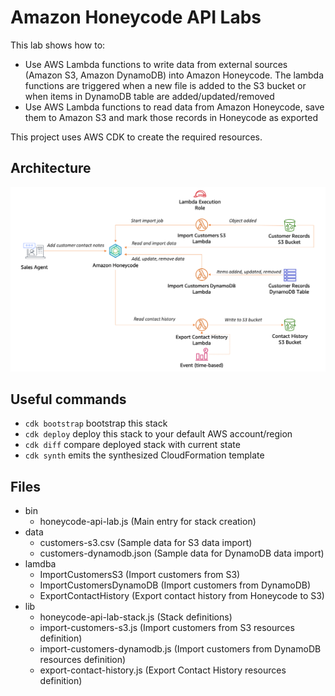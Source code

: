 # Amazon Honeycode API Labs

This lab shows how to:
 * Use AWS Lambda functions to write data from external sources (Amazon S3, Amazon DynamoDB) into Amazon Honeycode. The lambda functions are triggered when a new file is added to the S3 bucket or when items in DynamoDB table are added/updated/removed
 * Use AWS Lambda functions to read data from Amazon Honeycode, save them to Amazon S3 and mark those records in Honeycode as exported

This project uses AWS CDK to create the required resources.

## Architecture
![Architecture](architecture.png)

## Useful commands

 * `cdk bootstrap`        bootstrap this stack
 * `cdk deploy`           deploy this stack to your default AWS account/region
 * `cdk diff`             compare deployed stack with current state
 * `cdk synth`            emits the synthesized CloudFormation template
 
## Files

* bin
  * honeycode-api-lab.js (Main entry for stack creation)
* data
  * customers-s3.csv (Sample data for S3 data import)
  * customers-dynamodb.json (Sample data for DynamoDB data import)
* lamdba
  * ImportCustomersS3 (Import customers from S3)
  * ImportCustomersDynamoDB (Import customers from DynamoDB)
  * ExportContactHistory (Export contact history from Honeycode to S3)
* lib
  * honeycode-api-lab-stack.js (Stack definitions)
  * import-customers-s3.js (Import customers from S3 resources definition)
  * import-customers-dynamodb.js (Import customers from DynamoDB resources definition)
  * export-contact-history.js (Export Contact History resources definition)
